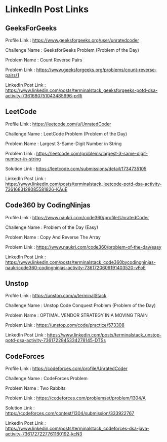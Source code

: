 # LinkedIn Post Links

## GeeksForGeeks

Profile Link : https://www.geeksforgeeks.org/user/unratedcoder

Challenge Name : GeeksforGeeks Problem (Problem of the Day)

Problem Name : Count Reverse Pairs

Problem Link : https://www.geeksforgeeks.org/problems/count-reverse-pairs/1

LinkedIn Post Link : https://www.linkedin.com/posts/terminalstack_geeksforgeeks-potd-dsa-activity-7361680751043485696-prRi

## LeetCode

Profile Link : https://leetcode.com/u/UnratedCoder

Challenge Name : LeetCode Problem (Problem of the Day)

Problem Name : Largest 3-Same-Digit Number in String

Problem Link : https://leetcode.com/problems/largest-3-same-digit-number-in-string

Solution Link : https://leetcode.com/submissions/detail/1734735105

LinkedIn Post Link : https://www.linkedin.com/posts/terminalstack_leetcode-potd-dsa-activity-7361683128085581826-KAuE

## Code360 by CodingNinjas

Profile Link : https://www.naukri.com/code360/profile/UnratedCoder

Challenge Name : Problem of the Day (Easy)

Problem Name : Copy And Reverse The Array

Problem Link : https://www.naukri.com/code360/problem-of-the-day/easy

LinkedIn Post Link : https://www.linkedin.com/posts/terminalstack_code360bycodingninjas-naukricode360-codingninjas-activity-7361720609191403520-vFoE

## Unstop

Profile Link : https://unstop.com/u/terminalStack

Challenge Name : Unstop Code Conquest Problem (Problem of the Day)

Problem Name : OPTIMAL VENDOR STRATEGY IN A MOVING TRAIN

Problem Link : https://unstop.com/code/practice/573308

LinkedIn Post Link : https://www.linkedin.com/posts/terminalstack_unstop-potd-dsa-activity-7361722845334278145-DTSs

## CodeForces

Profile Link : https://codeforces.com/profile/UnratedCoder

Challenge Name : CodeForces Problem

Problem Name : Two Rabbits

Problem Link : https://codeforces.com/problemset/problem/1304/A

Solution Link : https://codeforces.com/contest/1304/submission/333922767

LinkedIn Post Link : https://www.linkedin.com/posts/terminalstack_codeforces-dsa-java-activity-7361727227761160192-kcN3
